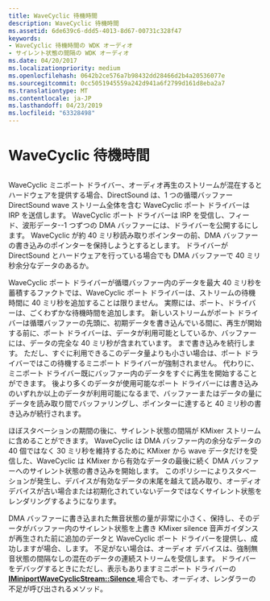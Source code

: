 ```yaml
---
title: WaveCyclic 待機時間
description: WaveCyclic 待機時間
ms.assetid: 6de639c6-ddd5-4013-8d67-00731c328f47
keywords:
- WaveCyclic 待機時間の WDK オーディオ
- サイレント状態の間隔の WDK オーディオ
ms.date: 04/20/2017
ms.localizationpriority: medium
ms.openlocfilehash: 0642b2ce576a7b98432dd28466d2b4a20536077e
ms.sourcegitcommit: 0cc5051945559a242d941a6f2799d161d8eba2a7
ms.translationtype: MT
ms.contentlocale: ja-JP
ms.lasthandoff: 04/23/2019
ms.locfileid: "63328498"
---
```

# <a name="wavecyclic-latency"></a>WaveCyclic 待機時間


## <span id="wavecyclic_latency"></span><span id="WAVECYCLIC_LATENCY"></span>


WaveCyclic ミニポート ドライバー、オーディオ再生のストリームが混在するとハードウェアを提供する場合、DirectSound は、1 つの循環バッファー DirectSound wave ストリーム全体を含む WaveCyclic ポート ドライバーは IRP を送信します。 WaveCyclic ポート ドライバーは IRP を受信し、フィード、波形データ--1 つずつの DMA バッファーには、ドライバーを公開するにします。 WaveCyclic が約 40 ミリ秒読み取りポインターの前、DMA バッファーの書き込みのポインターを保持しようとするとします。 ドライバーが DirectSound とハードウェアを行っている場合でも DMA バッファーで 40 ミリ秒余分なデータのあるか。

WaveCyclic ポート ドライバーが循環バッファー内のデータを最大 40 ミリ秒を蓄積するファクトでは、WaveCyclic ポート ドライバーは、ストリームの待機時間に 40 ミリ秒を追加することは限りません。 実際には、ポート、ドライバーは、ごくわずかな待機時間を追加します。 新しいストリームがポート ドライバーは循環バッファーの先頭に、初期データを書き込んでいる間に、再生が開始する前に、ポート ドライバーは、データが利用可能としているか、バッファーには、データの完全な 40 ミリ秒が含まれています。 まで書き込みを続行します。 ただし、すぐに利用できるこのデータ量よりも小さい場合は、ポート ドライバーではこの待機するミニポート ドライバーが強制されません。 代わりに、ミニポート ドライバー既にバッファー内のデータをすぐに再生を開始することができます。 後より多くのデータが使用可能なポート ドライバーには書き込みのいずれか以上のデータが利用可能になるまで、バッファーまたはデータの量にデータを読み取り間でバッファリングし、ポインターに達すると 40 ミリ秒の書き込みが続行されます。

ほぼスタベーションの期間の後に、サイレント状態の間隔が KMixer ストリームに含めることができます。 WaveCyclic は DMA バッファー内の余分なデータの 40 個ではなく 30 ミリ秒を維持するために KMixer から wave データだけを受信した、WaveCyclic は KMixer から有効なデータの最後に続く DMA バッファーへのサイレント状態の書き込みを開始します。 このポリシーによりスタベーションが発生し、デバイスが有効なデータの末尾を越えて読み取り、オーディオ デバイスが古い場合または初期化されていないデータではなくサイレント状態をレンダリングするようになります。

DMA バッファーに書き込まれた無音状態の量が非常に小さく、保持し、そのデータがバッファー内のサイレント状態を上書き KMixer silence 音声ガイダンスが再生された前に追加のデータと WaveCyclic ポート ドライバーを提供し、成功しますが場合、します。 不足がない場合は、オーディオ デバイスは、強制無音状態の間隔なしの混在のデータの連続ストリームを受信します。 ドライバーをデバッグするときにただし、表示もありますミニポート ドライバーの[ **IMiniportWaveCyclicStream::Silence** ](https://msdn.microsoft.com/library/windows/hardware/ff536721)場合でも、オーディオ、レンダラーの不足が呼び出されるメソッド。

 

 




